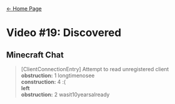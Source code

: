 [← Home Page](../README.md#4-chat-messages)

# Video #19: Discovered
## Minecraft Chat
> [ClientConnectionEntry] Attempt to read unregistered client  
> **obstruction:** 1 longtimenosee  
> **construction:** 4 :(  
> **<construction> left**  
> **obstruction:** 2 wasit10yearsalready
